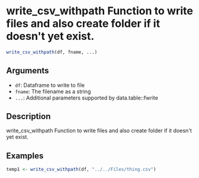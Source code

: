 # write_csv_withpath Function to write files and also create folder if it doesn't yet exist.

```r
write_csv_withpath(df, fname, ...)
```

## Arguments

- `df`: Dataframe to write to file
- `fname`: The filename as a string
- `...`: Additional parameters supported by data.table::fwrite

## Description

write_csv_withpath Function to write files and also create folder if it doesn't yet exist.

## Examples

```r
temp1 <- write_csv_withpath(df, "../../Files/thing.csv")
```



